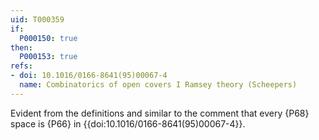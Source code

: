```yaml
---
uid: T000359
if:
  P000150: true
then:
  P000153: true
refs:
- doi: 10.1016/0166-8641(95)00067-4
  name: Combinatorics of open covers I Ramsey theory (Scheepers)
---
```


Evident from the definitions and similar to the comment that every {P68} space is {P66} in {{doi:10.1016/0166-8641(95)00067-4}}.